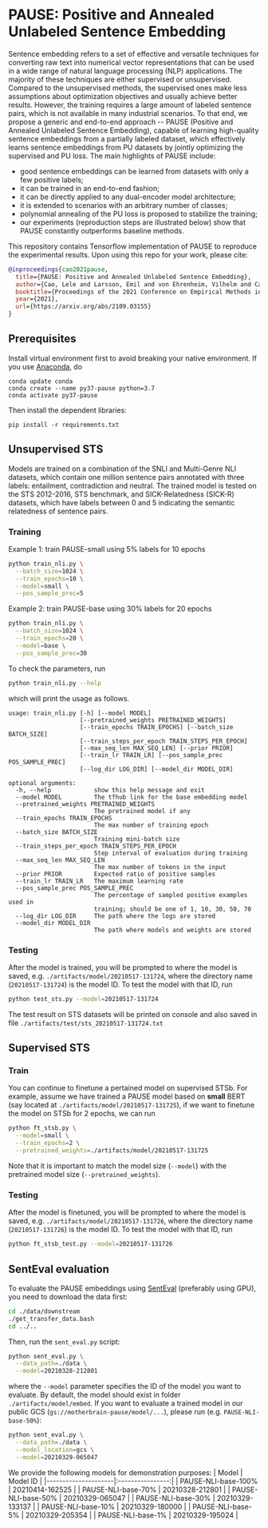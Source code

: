 # PAUSE: Positive and Annealed Unlabeled Sentence Embedding

Sentence embedding refers to a set of effective and versatile techniques for converting raw text into numerical vector representations that can be used in a wide range of natural language processing (NLP) applications. The majority of these techniques are either supervised or unsupervised. Compared to the unsupervised methods, the supervised ones make less assumptions about optimization objectives and usually achieve better results. However, the training requires a large amount of labeled sentence pairs, which is not available in many industrial scenarios. To that end, we propose a generic and end-to-end approach -- PAUSE (Positive and Annealed Unlabeled Sentence Embedding), capable of learning high-quality sentence embeddings from a partially labeled dataset, which effectively learns sentence embeddings from PU datasets by jointly optimizing the supervised and PU loss. The main highlights of PAUSE include:
- good sentence embeddings can be learned from datasets with only a few positive labels;
- it can be trained in an end-to-end fashion;
- it can be directly applied to any dual-encoder model architecture;
- it is extended to scenarios with an arbitrary number of classes;
- polynomial annealing of the PU loss is proposed to stabilize the training;
- our experiments (reproduction steps are illustrated below) show that PAUSE constantly outperforms baseline methods.

This repository contains Tensorflow implementation of PAUSE to reproduce the experimental results. Upon using this repo for your work, please cite:
```bibtex
@inproceedings{cao2021pause,
  title={PAUSE: Positive and Annealed Unlabeled Sentence Embedding},
  author={Cao, Lele and Larsson, Emil and von Ehrenheim, Vilhelm and Cavalcanti Rocha, Dhiana Deva and Martin, Anna and Horn, Sonja},
  booktitle={Proceedings of the 2021 Conference on Empirical Methods in Natural Language Processing (EMNLP)},
  year={2021},
  url={https://arxiv.org/abs/2109.03155}
}
```

## Prerequisites
Install virtual environment first to avoid breaking your native environment. 
If you use [Anaconda](https://www.anaconda.com/distribution/), do
```
conda update conda
conda create --name py37-pause python=3.7
conda activate py37-pause
```

Then install the dependent libraries:
```
pip install -r requirements.txt
```

## Unsupervised STS
Models are trained on a combination of the SNLI and Multi-Genre NLI datasets, which contain one million sentence pairs annotated with three labels: entailment, contradiction and neutral. The trained model is tested on the STS 2012-2016, STS benchmark, and SICK-Relatedness (SICK-R) datasets, which have labels between 0 and 5 indicating the semantic relatedness of sentence pairs.

### Training
Example 1: train PAUSE-small using 5% labels for 10 epochs
```bash
python train_nli.py \
  --batch_size=1024 \
  --train_epochs=10 \
  --model=small \
  --pos_sample_prec=5
```
Example 2: train PAUSE-base using 30% labels for 20 epochs
```bash
python train_nli.py \
  --batch_size=1024 \
  --train_epochs=20 \
  --model=base \
  --pos_sample_prec=30
```

To check the parameters, run
```bash
python train_nli.py --help
```
which will print the usage as follows.
```
usage: train_nli.py [-h] [--model MODEL]
                    [--pretrained_weights PRETRAINED_WEIGHTS]
                    [--train_epochs TRAIN_EPOCHS] [--batch_size BATCH_SIZE]
                    [--train_steps_per_epoch TRAIN_STEPS_PER_EPOCH]
                    [--max_seq_len MAX_SEQ_LEN] [--prior PRIOR]
                    [--train_lr TRAIN_LR] [--pos_sample_prec POS_SAMPLE_PREC]
                    [--log_dir LOG_DIR] [--model_dir MODEL_DIR]

optional arguments:
  -h, --help            show this help message and exit
  --model MODEL         The tfhub link for the base embedding model
  --pretrained_weights PRETRAINED_WEIGHTS
                        The pretrained model if any
  --train_epochs TRAIN_EPOCHS
                        The max number of training epoch
  --batch_size BATCH_SIZE
                        Training mini-batch size
  --train_steps_per_epoch TRAIN_STEPS_PER_EPOCH
                        Step interval of evaluation during training
  --max_seq_len MAX_SEQ_LEN
                        The max number of tokens in the input
  --prior PRIOR         Expected ratio of positive samples
  --train_lr TRAIN_LR   The maximum learning rate
  --pos_sample_prec POS_SAMPLE_PREC
                        The percentage of sampled positive examples used in
                        training; should be one of 1, 10, 30, 50, 70
  --log_dir LOG_DIR     The path where the logs are stored
  --model_dir MODEL_DIR
                        The path where models and weights are stored
```

### Testing
After the model is trained, you will be prompted to where the model is saved, e.g. `./artifacts/model/20210517-131724`, where the directory name (`20210517-131724`) is the model ID. To test the model with that ID, run

```bash
python test_sts.py --model=20210517-131724
```

The test result on STS datasets will be printed on console and also saved in file `./artifacts/test/sts_20210517-131724.txt`

## Supervised STS
### Train
You can continue to finetune a pertained model on supervised STSb. For example, assume we have trained a PAUSE model based on **small** BERT (say located at `./artifacts/model/20210517-131725`), if we want to finetune the model on STSb for 2 epochs, we can run

```bash
python ft_stsb.py \
  --model=small \
  --train_epochs=2 \
  --pretrained_weights=./artifacts/model/20210517-131725
```
Note that it is important to match the model size (`--model`) with the pretrained model size (`--pretrained_weights`).

### Testing
After the model is finetuned, you will be prompted to where the model is saved, e.g. `./artifacts/model/20210517-131726`, where the directory name (`20210517-131726`) is the model ID. To test the model with that ID, run

```bash
python ft_stsb_test.py --model=20210517-131726
```

## SentEval evaluation

To evaluate the PAUSE embeddings using [SentEval](https://github.com/facebookresearch/SentEval) (preferably using GPU), you need to download the data first:
```bash
cd ./data/downstream
./get_transfer_data.bash
cd ../..
```
Then, run the `sent_eval.py` script:

```bash
python sent_eval.py \
  --data_path=./data \
  --model=20210328-212801
```
where the `--model` parameter specifies the ID of the model you want to evaluate. By default, the model should exist in folder `./artifacts/model/embed`. If you want to evaluate a trained model in our public GCS (`gs://motherbrain-pause/model/...`), please run (e.g. `PAUSE-NLI-base-50%`):
```bash
python sent_eval.py \
  --data_path=./data \
  --model_location=gcs \
  --model=20210329-065047
```
We provide the following models for demonstration purposes:
|        Model        |      Model ID    |
|---------------------|:----------------:|
| PAUSE-NLI-base-100% |  20210414-162525 |
| PAUSE-NLI-base-70%  |  20210328-212801 |
| PAUSE-NLI-base-50%  |  20210329-065047 |
| PAUSE-NLI-base-30%  |  20210329-133137 |
| PAUSE-NLI-base-10%  |  20210329-180000 |
| PAUSE-NLI-base-5%   |  20210329-205354 |
| PAUSE-NLI-base-1%   |  20210329-195024 |